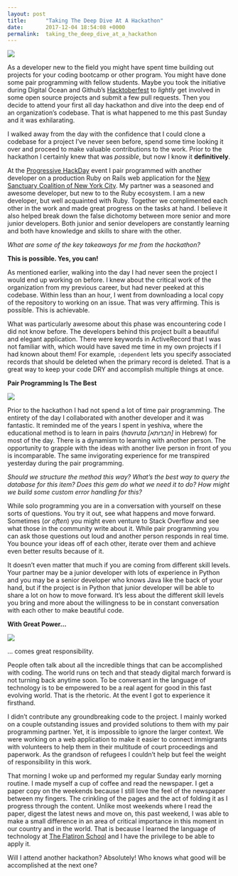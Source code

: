```yaml
---
layout: post
title:      "Taking The Deep Dive At A Hackathon"
date:       2017-12-04 18:54:08 +0000
permalink:  taking_the_deep_dive_at_a_hackathon
---
```



![](https://cdn-images-1.medium.com/max/1024/1*8WtXdZ0jO3Bwh47jrW6Ytg.jpeg)

As a developer new to the field you might have spent time building out projects for your coding bootcamp or other program. You might have done some pair programming with fellow students. Maybe you took the initiative during Digital Ocean and Github’s [Hacktoberfest](https://hacktoberfest.digitalocean.com/) to _lightly_ get involved in some open source projects and submit a few pull requests. Then you decide to attend your first all day hackathon and dive into the deep end of an organization’s codebase. That is what happened to me this past Sunday and it was exhilarating.

I walked away from the day with the confidence that I could clone a codebase for a project I’ve never seen before, spend some time looking it over and proceed to make valuable contributions to the work. Prior to the hackathon I certainly knew that was _possible_, but now I know it **definitively**.

At the [Progressive HackDay](https://www.eventbrite.com/e/progressive-hackday-tickets-40110680124) event I pair programmed with another developer on a production Ruby on Rails web application for the [New Sanctuary Coalition of New York City](http://www.newsanctuarynyc.org/). My partner was a seasoned and awesome developer, but new to to the Ruby ecosystem. I am a new developer, but well acquainted with Ruby. Together we complimented each other in the work and made great progress on the tasks at hand. I believe it also helped break down the false dichotomy between more senior and more junior developers. Both junior and senior developers are constantly learning and both have knowledge and skills to share with the&nbsp;other.

_What are some of the key takeaways for me from the hackathon?_

**This is possible. Yes, you&nbsp;can!**

As mentioned earlier, walking into the day I had never seen the project I would end up working on before. I knew about the critical work of the organization from my previous career, but had never peeked at this codebase. Within less than an hour, I went from downloading a local copy of the repository to working on an issue. That was very affirming. This is possible. This is achievable.

What was particularly awesome about this phase was encountering code I did not know before. The developers behind this project built a beautiful and elegant application. There were keywords in ActiveRecord that I was not familiar with, which would have saved me time in my own projects if I had known about them! For example, `:dependent` lets you specify associated records that should be deleted when the primary record is deleted. That is a great way to keep your code DRY and accomplish multiple things at&nbsp;once.

**Pair Programming Is The&nbsp;Best**

![](https://cdn-images-1.medium.com/max/500/1*vGiHsn7rCNg72WQOAQj5MQ.gif)

Prior to the hackathon I had not spend a lot of time pair programming. The entirety of the day I collaborated with another developer and it was fantastic. It reminded me of the years I spent in yeshiva, where the educational method is to learn in pairs (_havruta [_חברותא_]_ in Hebrew) for most of the day. There is a dynamism to learning with another person. The opportunity to grapple with the ideas with another live person in front of you is incomparable. The same invigorating experience for me transpired yesterday during the pair programming.

_Should we structure the method this way? What’s the best way to query the database for this item? Does this gem do what we need it to do? How might we build some custom error handling for&nbsp;this?_

While solo programming you are in a conversation with yourself on these sorts of questions. You try it out, see what happens and move forward. Sometimes (_or often_) you might even venture to Stack Overflow and see what those in the community write about it. While pair programming you can ask those questions out loud and another person responds in real time. You bounce your ideas off of each other, iterate over them and achieve even better results because of&nbsp;it.

It doesn’t even matter that much if you are coming from different skill levels. Your partner may be a junior developer with lots of experience in Python and you may be a senior developer who knows Java like the back of your hand, but if the project is in Python that junior developer will be able to share a lot on how to move forward. It’s less about the different skill levels you bring and more about the willingness to be in constant conversation with each other to make beautiful code.

**With Great&nbsp;Power…**

![](https://cdn-images-1.medium.com/max/500/1*07be1j6D_ZJ9Z66JzKjGnA.gif)<figcaption>… comes great responsibility.</figcaption>

People often talk about all the incredible things that can be accomplished with coding. The world runs on tech and that steady digital march forward is not turning back anytime soon. To be conversant in the language of technology is to be empowered to be a real agent for good in this fast evolving world. That is the rhetoric. At the event I got to experience it firsthand.

I didn’t contribute any groundbreaking code to the project. I mainly worked on a couple outstanding issues and provided solutions to them with my pair programming partner. Yet, it is impossible to ignore the larger context. We were working on a web application to make it easier to connect immigrants with volunteers to help them in their multitude of court proceedings and paperwork. As the grandson of refugees I couldn’t help but feel the weight of responsibility in this&nbsp;work.

That morning I woke up and performed my regular Sunday early morning routine. I made myself a cup of coffee and read the newspaper. I get a paper copy on the weekends because I still love the feel of the newspaper between my fingers. The crinkling of the pages and the act of folding it as I progress through the content. Unlike most weekends where I read the paper, digest the latest news and move on, this past weekend, I was able to make a small difference in an area of critical importance in this moment in our country and in the world. That is because I learned the language of technology at [The Flatiron School](https://flatironschool.com/) and I have the privilege to be able to apply&nbsp;it.

Will I attend another hackathon? Absolutely! Who knows what good will be accomplished at the next&nbsp;one?
